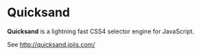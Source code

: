 Quicksand
=========

**Quicksand** is a lightning fast CSS4 selector engine for JavaScript.

See http://quicksand.joijs.com/
